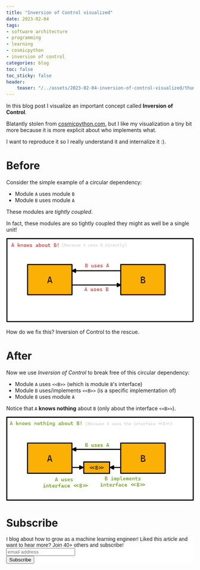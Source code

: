 ```yaml
---
title: "Inversion of Control visualized"
date: 2023-02-04
tags:
- software architecture
- programming
- learning
- cosmicpython
- inversion of control
categories: blog
toc: false
toc_sticky: false
header:
    teaser: "/../assets/2023-02-04-inversion-of-control-visualized/thumbnail.png"
---
```

<!-- alt + ctrl + v -->

In this blog post I visualize an important concept called **Inversion of Control**.

Blatantly stolen from [cosmicpython.com](https://www.cosmicpython.com/blog/2019-04-15-inversion-of-control.html), but I like my visualization a tiny bit more because it is more explicit about who implements what.

I want to reproduce it so I really understand it and internalize it :).

# Before

Consider the simple example of a circular dependency:

* Module `A` uses module `B` 
* Module `B` uses module `A`

These modules are *tightly coupled*. 

In fact, these modules are so tightly coupled they might as well be a single unit!

![](/../assets/2023-02-04-inversion-of-control-visualized/2023-02-04-09-11-35.png)

How do we fix this? Inversion of Control to the rescue.

# After

Now we use *Inversion of Control* to break free of this circular dependency:

* Module `A` uses `<<B>>` (which is module `B`'s interface)
* Module `B` uses/implements `<<B>>` (is a specific implementation of)
* Module `B` uses module `A`

Notice that `A` **knows nothing** about `B` (only about the interface `<<B>>`).

![](/../assets/2023-02-04-inversion-of-control-visualized/2023-02-04-09-12-11.png)


# Subscribe
<!-- Begin Mailchimp Signup Form -->
<link href="//cdn-images.mailchimp.com/embedcode/horizontal-slim-10_7.css" rel="stylesheet" type="text/css">
<style type="text/css">
#mc_embed_signup{background:#fff; clear:left; font:14px Helvetica,Arial,sans-serif; width:100%;}
/* Add your own Mailchimp form style overrides in your site stylesheet or in this style block.
    We recommend moving this block and the preceding CSS link to the HEAD of your HTML file. */
</style>
<div id="mc_embed_signup">
<form action="https://gmail.us3.list-manage.com/subscribe/post?u=92fe86c389878585bc87837e8&amp;id=50543deff9" method="post" id="mc-embedded-subscribe-form" name="mc-embedded-subscribe-form" class="validate" target="_blank" novalidate>
    <div id="mc_embed_signup_scroll">
<label for="mce-EMAIL">I blog about how to grow as a machine learning engineer! Liked this article and want to hear more? Join 40+ others and subscribe!</label>
<input type="email" value="" name="EMAIL" class="email" id="mce-EMAIL" placeholder="email address" required>
    <!-- real people should not fill this in and expect good things - do not remove this or risk form bot signups-->
    <div style="position: absolute; left: -5000px;" aria-hidden="true"><input type="text" name="b_92fe86c389878585bc87837e8_50543deff9" tabindex="-1" value=""></div>
    <div class="clear"><input type="submit" value="Subscribe" name="subscribe" id="mc-embedded-subscribe" class="button"></div>
    </div>
</form>
</div>
<!--End mc_embed_signup-->
    